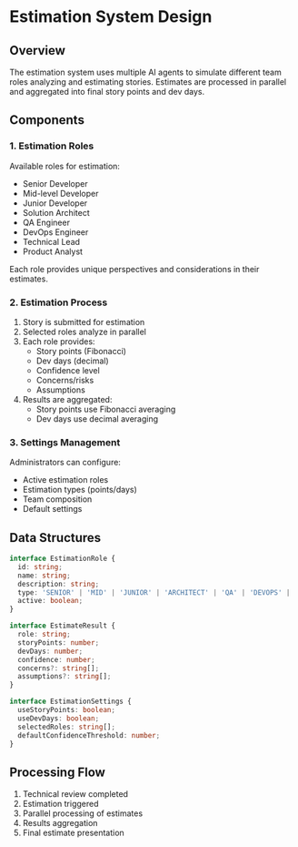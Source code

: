 # Estimation System Design

## Overview
The estimation system uses multiple AI agents to simulate different team roles analyzing and estimating stories. Estimates are processed in parallel and aggregated into final story points and dev days.

## Components

### 1. Estimation Roles
Available roles for estimation:
- Senior Developer
- Mid-level Developer
- Junior Developer
- Solution Architect
- QA Engineer
- DevOps Engineer
- Technical Lead
- Product Analyst

Each role provides unique perspectives and considerations in their estimates.

### 2. Estimation Process
1. Story is submitted for estimation
2. Selected roles analyze in parallel
3. Each role provides:
   - Story points (Fibonacci)
   - Dev days (decimal)
   - Confidence level
   - Concerns/risks
   - Assumptions
4. Results are aggregated:
   - Story points use Fibonacci averaging
   - Dev days use decimal averaging

### 3. Settings Management
Administrators can configure:
- Active estimation roles
- Estimation types (points/days)
- Team composition
- Default settings

## Data Structures

```typescript
interface EstimationRole {
  id: string;
  name: string;
  description: string;
  type: 'SENIOR' | 'MID' | 'JUNIOR' | 'ARCHITECT' | 'QA' | 'DEVOPS' | 'TECH_LEAD' | 'PRODUCT';
  active: boolean;
}

interface EstimateResult {
  role: string;
  storyPoints: number;
  devDays: number;
  confidence: number;
  concerns?: string[];
  assumptions?: string[];
}

interface EstimationSettings {
  useStoryPoints: boolean;
  useDevDays: boolean;
  selectedRoles: string[];
  defaultConfidenceThreshold: number;
}
```

## Processing Flow
1. Technical review completed
2. Estimation triggered
3. Parallel processing of estimates
4. Results aggregation
5. Final estimate presentation 